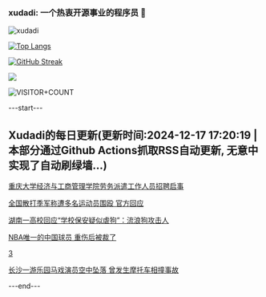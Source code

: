 ### xudadi: 一个热衷开源事业的程序员 👋

![xudadi](https://github-readme-stats-git-masterorgs-github-readme-stats-team.vercel.app/api?username=xudadi)

[![Top Langs](https://github-readme-stats.vercel.app/api/top-langs/?username=xudadi)](https://github.com/anuraghazra/github-readme-stats)

[![GitHub Streak](https://streak-stats.demolab.com?user=xudadi&locale=zh_Hans)](https://git.io/streak-stats)

![](https://raw.githubusercontent.com/xudadi/xudadi/main/assets/github-contribution-grid-snake.svg)

![VISITOR+COUNT](https://komarev.com/ghpvc/?username=xudadi&label=VISITOR+COUNT)


---start---

## Xudadi的每日更新(更新时间:2024-12-17 17:20:19 | 本部分通过Github Actions抓取RSS自动更新, 无意中实现了自动刷绿墙...)

[重庆大学经济与工商管理学院劳务派遣工作人员招聘启事](https://www.gongkaoleida.com/article/2233159)

[全国散打季军称遭多名运动员围殴 官方回应](https://m.163.com/news/article/JJK6N5V8053469LG.html)

[湖南一高校回应“学校保安疑似虐狗”：流浪狗攻击人](https://m.163.com/news/article/JJK2JPVB053469LG.html)

[NBA唯一的中国球员 重伤后被裁了](https://m.163.com/news/article/JJK07JLE0514BE2Q.html)

[3](https://m.163.com/touch/news/sub/domestic)

[长沙一游乐园马戏演员空中坠落 曾发生摩托车相撞事故](https://m.163.com/news/article/JJK02E91053469M5.html)

---end---
